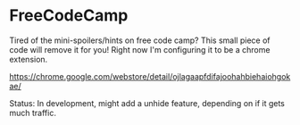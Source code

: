 # FreeCodeCamp
Tired of the mini-spoilers/hints on free code camp? This small piece of code will remove it for you!
Right now I'm configuring it to be a chrome extension. 



https://chrome.google.com/webstore/detail/ojlagaapfdifajoohahbiehaiohgokae/

Status: In development, might add a unhide feature, depending on if it gets much traffic. 
